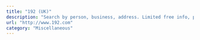 ```yaml
---
title: "192 (UK)"
description: "Search by person, business, address. Limited free info, premium data upsell."
url: "http://www.192.com"
category: "Miscellaneous"
---
```

